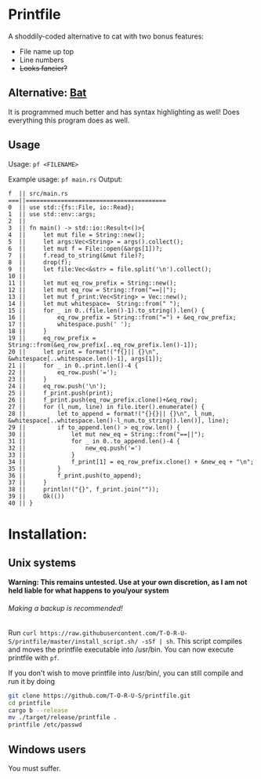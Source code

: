 # Printfile
A shoddily-coded alternative to cat with two bonus features:
- File name up top
- Line numbers
- ~~Looks fancier?~~

## Alternative: [Bat](https://github.com/sharkdp/bat)
It is programmed much better and has syntax highlighting as well!
Does everything this program does as well.

## Usage
Usage:
`pf <FILENAME>`

Example usage:
`pf main.rs`
Output:
```
f  || src/main.rs
===||========================================
0  || use std::{fs::File, io::Read};
1  || use std::env::args;
2  || 
3  || fn main() -> std::io::Result<()>{
4  ||     let mut file = String::new();
5  ||     let args:Vec<String> = args().collect();
6  ||     let mut f = File::open(&args[1])?;
7  ||     f.read_to_string(&mut file)?;
8  ||     drop(f);
9  ||     let file:Vec<&str> = file.split('\n').collect();
10 ||     
11 ||     let mut eq_row_prefix = String::new();
12 ||     let mut eq_row = String::from("==||");
13 ||     let mut f_print:Vec<String> = Vec::new();
14 ||     let mut whitespace=  String::from(" ");
15 ||     for _ in 0..(file.len()-1).to_string().len() {
16 ||         eq_row_prefix = String::from("=") + &eq_row_prefix;
17 ||         whitespace.push(' ');
18 ||     }
19 ||     eq_row_prefix = String::from(&eq_row_prefix[..eq_row_prefix.len()-1]);
20 ||     let print = format!("f{}|| {}\n", &whitespace[..whitespace.len()-1], args[1]);
21 ||     for _ in 0..print.len()-4 {
22 ||         eq_row.push('=');
23 ||     }
24 ||     eq_row.push('\n');
25 ||     f_print.push(print);
26 ||     f_print.push(eq_row_prefix.clone()+&eq_row);
27 ||     for (l_num, line) in file.iter().enumerate() {
28 ||         let to_append = format!("{}{}|| {}\n", l_num, &whitespace[..whitespace.len()-l_num.to_string().len()], line);
29 ||         if to_append.len() > eq_row.len() {
30 ||             let mut new_eq = String::from("==||");
31 ||             for _ in 0..to_append.len()-4 {
32 ||                 new_eq.push('=')
33 ||             }
34 ||             f_print[1] = eq_row_prefix.clone() + &new_eq + "\n";
35 ||         }
36 ||         f_print.push(to_append);
37 ||     }
38 ||     println!("{}", f_print.join(""));
39 ||     Ok(())
40 || }
```
# Installation:

## Unix systems
**Warning: This remains untested. Use at your own discretion, as I am not held liable for what happens to you/your system**
###### Making a backup is recommended!

Run `curl https://raw.githubusercontent.com/T-O-R-U-S/printfile/master/install_script.sh/ -sSf | sh`. 
This script compiles and moves the printfile executable into /usr/bin.
You can now execute printfile with `pf`.

If you don't wish to move printfile into /usr/bin/, you can still compile and run it by doing
```sh
git clone https://github.com/T-O-R-U-S/printfile.git
cd printfile
cargo b --release
mv ./target/release/printfile .
printfile /etc/passwd
```

## Windows users
You must suffer.